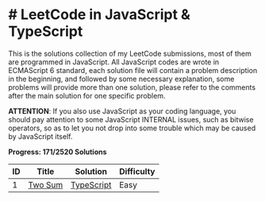 # # LeetCode in JavaScript & TypeScript

This is the solutions collection of my LeetCode submissions, most of them are programmed in JavaScript. All JavaScript codes are wrote in ECMAScript 6 standard, each solution file will contain a problem description in the beginning, and followed by some necessary explanation, some problems will provide more than one solution, please refer to the comments after the main solution for one specific problem.

**ATTENTION**: If you also use JavaScript as your coding language, you should pay attention to some JavaScript INTERNAL issues, such as bitwise operators, so as to let you not drop into some trouble which may be caused by JavaScript itself.

**Progress: 171/2520 Solutions**

| ID  | Title                                             | Solution                            | Difficulty |
| --- | ------------------------------------------------- | ----------------------------------- | ---------- |
| 1   | [Two Sum](https://leetcode.com/problems/two-sum/) | [TypeScript](./src/two-sum/main.ts) | Easy       |
